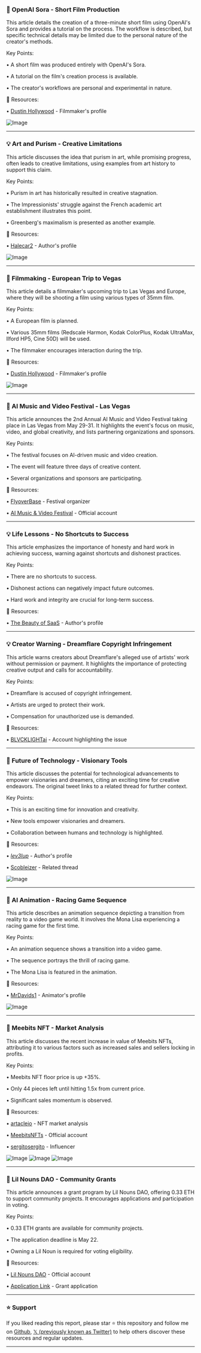 ### 🤖 OpenAI Sora - Short Film Production

This article details the creation of a three-minute short film using OpenAI's Sora and provides a tutorial on the process.  The workflow is described, but specific technical details may be limited due to the personal nature of the creator's methods.

Key Points:

• A short film was produced entirely with OpenAI's Sora.

• A tutorial on the film's creation process is available.

• The creator's workflows are personal and experimental in nature.


🔗 Resources:

• [Dustin Hollywood](https://x.com/dustinhollywood) - Filmmaker's profile

![Image](https://pbs.twimg.com/amplify_video_thumb/1924268822653030400/img/NO6ZlWQTsDAM_wWj.jpg)


---

### 💡 Art and Purism - Creative Limitations

This article discusses the idea that purism in art, while promising progress, often leads to creative limitations, using examples from art history to support this claim.

Key Points:

• Purism in art has historically resulted in creative stagnation.

• The Impressionists' struggle against the French academic art establishment illustrates this point.

• Greenberg's maximalism is presented as another example.


🔗 Resources:

• [Halecar2](https://x.com/halecar2) - Author's profile

![Image](https://pbs.twimg.com/media/GrSbXPcWQAAgZR3?format=jpg&name=small)


---

### 🚀 Filmmaking - European Trip to Vegas

This article details a filmmaker's upcoming trip to Las Vegas and Europe, where they will be shooting a film using various types of 35mm film.

Key Points:

• A European film is planned.

• Various 35mm films (Redscale Harmon, Kodak ColorPlus, Kodak UltraMax, Ilford HP5, Cine 50D) will be used.

• The filmmaker encourages interaction during the trip.


🔗 Resources:

• [Dustin Hollywood](https://x.com/dustinhollywood) - Filmmaker's profile

![Image](https://pbs.twimg.com/media/GrRv2kiXUAAg0VH?format=jpg&name=small)


---

### 🚀 AI Music and Video Festival - Las Vegas

This article announces the 2nd Annual AI Music and Video Festival taking place in Las Vegas from May 29-31.  It highlights the event's focus on music, video, and global creativity, and lists partnering organizations and sponsors.

Key Points:

• The festival focuses on AI-driven music and video creation.

• The event will feature three days of creative content.

• Several organizations and sponsors are participating.


🔗 Resources:

• [FlyoverBase](https://x.com/FlyoverBase) - Festival organizer

• [AI Music & Video Festival](https://x.com/aimusicvideo) - Official account


---

### 💡 Life Lessons - No Shortcuts to Success

This article emphasizes the importance of honesty and hard work in achieving success, warning against shortcuts and dishonest practices.

Key Points:

• There are no shortcuts to success.

• Dishonest actions can negatively impact future outcomes.

• Hard work and integrity are crucial for long-term success.


🔗 Resources:

• [The Beauty of SaaS](https://x.com/thebeautyofsaas) - Author's profile


---

### 💡 Creator Warning - Dreamflare Copyright Infringement

This article warns creators about Dreamflare's alleged use of artists' work without permission or payment. It highlights the importance of protecting creative output and calls for accountability.

Key Points:

• Dreamflare is accused of copyright infringement.

• Artists are urged to protect their work.

• Compensation for unauthorized use is demanded.


🔗 Resources:

• [BLVCKLIGHTai](https://x.com/BLVCKLIGHTai) - Account highlighting the issue

---

### 🤖  Future of Technology - Visionary Tools

This article discusses the potential for technological advancements to empower visionaries and dreamers, citing an exciting time for creative endeavors.  The original tweet links to a related thread for further context.


Key Points:

• This is an exciting time for innovation and creativity.

• New tools empower visionaries and dreamers.

• Collaboration between humans and technology is highlighted.


🔗 Resources:

• [_lev3lup_](https://x.com/_lev3lup) - Author's profile

• [Scobleizer](https://x.com/Scobleizer) - Related thread

![Image](https://pbs.twimg.com/media/GrPJhblXIAAboql?format=jpg&name=900x900)


---

### 🤖 AI Animation - Racing Game Sequence

This article describes an animation sequence depicting a transition from reality to a video game world.  It involves the Mona Lisa experiencing a racing game for the first time.

Key Points:

• An animation sequence shows a transition into a video game.

• The sequence portrays the thrill of racing game.

• The Mona Lisa is featured in the animation.


🔗 Resources:

• [MrDavids1](https://x.com/MrDavids1) - Animator's profile

![Image](https://pbs.twimg.com/amplify_video_thumb/1924188400971558912/img/737aAi-bIZjkGbjN.jpg)


---

### 🚀 Meebits NFT - Market Analysis

This article discusses the recent increase in value of Meebits NFTs, attributing it to various factors such as increased sales and sellers locking in profits.

Key Points:

• Meebits NFT floor price is up +35%.

•  Only 44 pieces left until hitting 1.5x from current price.

•  Significant sales momentum is observed.


🔗 Resources:

• [artacleio](https://x.com/artacleio) - NFT market analysis

• [MeebitsNFTs](https://x.com/MeebitsNFTs) - Official account

• [sergitosergito](https://x.com/sergitosergito) - Influencer


![Image](https://pbs.twimg.com/media/GrPtYD_WsAAIRV2?format=png&name=small)
![Image](https://pbs.twimg.com/media/GrPtqcIWcAAp_Sx?format=jpg&name=360x360)
![Image](https://pbs.twimg.com/media/GrPtvQBXIAA7jFw?format=jpg&name=360x360)


---

### 🚀 Lil Nouns DAO - Community Grants

This article announces a grant program by Lil Nouns DAO, offering 0.33 ETH to support community projects.  It encourages applications and participation in voting.

Key Points:

• 0.33 ETH grants are available for community projects.

• The application deadline is May 22.

•  Owning a Lil Noun is required for voting eligibility.


🔗 Resources:

• [Lil Nouns DAO](https://x.com/lilnounsdao) - Official account

• [Application Link](https://t.co/ov5iFPVzKt) - Grant application


---

### ⭐️ Support

If you liked reading this report, please star ⭐️ this repository and follow me on [Github](https://github.com/Drix10), [𝕏 (previously known as Twitter)](https://x.com/DRIX_10_) to help others discover these resources and regular updates.

---
